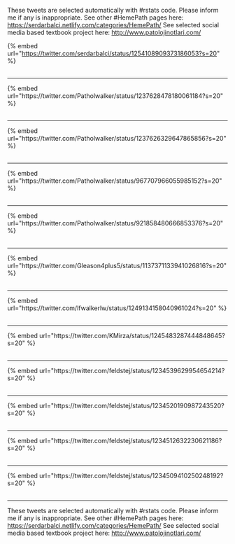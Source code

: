 

These tweets are selected automatically with #rstats code. Please inform me if any is inappropriate.
See other #HemePath pages here: https://serdarbalci.netlify.com/categories/HemePath/ 
See selected social media based textbook project here: http://www.patolojinotlari.com/

{% embed url="https://twitter.com/serdarbalci/status/1254108909373186053?s=20" %}<br>
<br>
<hr>
{% embed url="https://twitter.com/Patholwalker/status/1237628478180061184?s=20" %}<br>
<br>
<hr>
{% embed url="https://twitter.com/Patholwalker/status/1237626329647865856?s=20" %}<br>
<br>
<hr>
{% embed url="https://twitter.com/Patholwalker/status/967707966055985152?s=20" %}<br>
<br>
<hr>
{% embed url="https://twitter.com/Patholwalker/status/921858480666853376?s=20" %}<br>
<br>
<hr>
{% embed url="https://twitter.com/Gleason4plus5/status/1137371133941026816?s=20" %}<br>
<br>
<hr>
{% embed url="https://twitter.com/lfwalkerlw/status/1249134158040961024?s=20" %}<br>
<br>
<hr>
{% embed url="https://twitter.com/KMirza/status/1245483287444848645?s=20" %}<br>
<br>
<hr>
{% embed url="https://twitter.com/feldstej/status/1234539629954654214?s=20" %}<br>
<br>
<hr>
{% embed url="https://twitter.com/feldstej/status/1234520190987243520?s=20" %}<br>
<br>
<hr>
{% embed url="https://twitter.com/feldstej/status/1234512632230621186?s=20" %}<br>
<br>
<hr>
{% embed url="https://twitter.com/feldstej/status/1234509410250248192?s=20" %}<br>
<br>
<hr>


These tweets are selected automatically with #rstats code. Please inform me if any is inappropriate.
See other #HemePath pages here: https://serdarbalci.netlify.com/categories/HemePath/ 
See selected social media based textbook project here: http://www.patolojinotlari.com/
